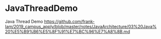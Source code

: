 # JavaThreadDemo
Java Thread Demo
https://github.com/frank-lam/2019_campus_apply/blob/master/notes/JavaArchitecture/03%20Java%20%E5%B9%B6%E5%8F%91%E7%BC%96%E7%A8%8B.md

